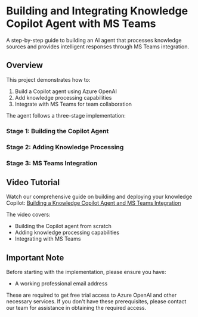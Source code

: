# Building and Integrating Knowledge Copilot Agent with MS Teams

A step-by-step guide to building an AI agent that processes knowledge sources and provides intelligent responses through MS Teams integration.

## Overview

This project demonstrates how to:

1. Build a Copilot agent using Azure OpenAI
2. Add knowledge processing capabilities
3. Integrate with MS Teams for team collaboration

The agent follows a three-stage implementation:

### Stage 1: Building the Copilot Agent

### Stage 2: Adding Knowledge Processing

### Stage 3: MS Teams Integration

## Video Tutorial

Watch our comprehensive guide on building and deploying your knowledge Copilot:
[Building a Knowledge Copilot Agent and MS Teams Integration](https://pragyaallc-my.sharepoint.com/:v:/g/personal/sachin_parmar_legalgraph_ai/EXnZJ1i0y7RFtjR84hUvZbsBkQJeL-ea0JIRwpH58e8yZg?e=YIkJQ6&nav=eyJyZWZlcnJhbEluZm8iOnsicmVmZXJyYWxBcHAiOiJTdHJlYW1XZWJBcHAiLCJyZWZlcnJhbFZpZXciOiJTaGFyZURpYWxvZy1MaW5rIiwicmVmZXJyYWxBcHBQbGF0Zm9ybSI6IldlYiIsInJlZmVycmFsTW9kZSI6InZpZXcifX0%3D)

The video covers:

- Building the Copilot agent from scratch
- Adding knowledge processing capabilities
- Integrating with MS Teams

## Important Note

Before starting with the implementation, please ensure you have:

- A working professional email address

These are required to get free trial access to Azure OpenAI and other necessary services. If you don't have these prerequisites, please contact our team for assistance in obtaining the required access.


